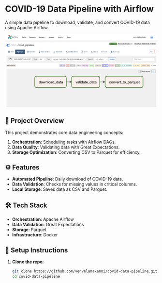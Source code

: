 # COVID-19 Data Pipeline with Airflow

A simple data pipeline to download, validate, and convert COVID-19 data using Apache Airflow.

![Airflow DAG](images/airflow-dag.png)

## 🚀 Project Overview
This project demonstrates core data engineering concepts:
1. **Orchestration**: Scheduling tasks with Airflow DAGs.
2. **Data Quality**: Validating data with Great Expectations.
3. **Storage Optimization**: Converting CSV to Parquet for efficiency.

## ⚙️ Features
- **Automated Pipeline**: Daily download of COVID-19 data.
- **Data Validation**: Checks for missing values in critical columns.
- **Local Storage**: Saves data as CSV and Parquet.

## 🛠️ Tech Stack
- **Orchestration**: Apache Airflow
- **Data Validation**: Great Expectations
- **Storage**: Parquet
- **Infrastructure**: Docker

## 🏃 Setup Instructions
1. **Clone the repo**:
   ```bash
   git clone https://github.com/venvelamakanni/covid-data-pipeline.git
   cd covid-data-pipeline